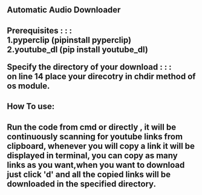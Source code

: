 <h2>Automatic Audio Downloader<h2>

Prerequisites : : :
<br>
1.pyperclip (pipinstall pyperclip)
<br>
2.youtube_dl (pip install youtube_dl)

Specify the directory of your download : : :
<br>
on line 14 place your direcotry in chdir method of os module.


<h2>How To use:<h2>
Run the code from cmd or directly , it will be continuously scanning for youtube links from clipboard, whenever you will copy a link it will be displayed in terminal, you can copy as many links as you want,when you want to download just click 'd' and all the copied links will be downloaded in the specified directory.

